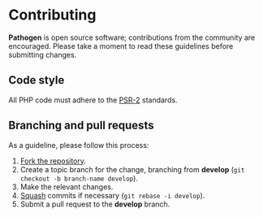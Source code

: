 # Contributing

**Pathogen** is open source software; contributions from the community are
encouraged. Please take a moment to read these guidelines before submitting
changes.

## Code style

All PHP code must adhere to the [PSR-2] standards.

[PSR-2]: https://github.com/php-fig/fig-standards/blob/master/accepted/PSR-2-coding-style-guide.md

## Branching and pull requests

As a guideline, please follow this process:

 1. [Fork the repository].
 2. Create a topic branch for the change, branching from **develop**
    (`git checkout -b branch-name develop`).
 3. Make the relevant changes.
 4. [Squash] commits if necessary (`git rebase -i develop`).
 5. Submit a pull request to the **develop** branch.

[Fork the repository]: https://help.github.com/articles/fork-a-repo
[Squash]: http://git-scm.com/book/en/Git-Tools-Rewriting-History#Changing-Multiple-Commit-Messages
